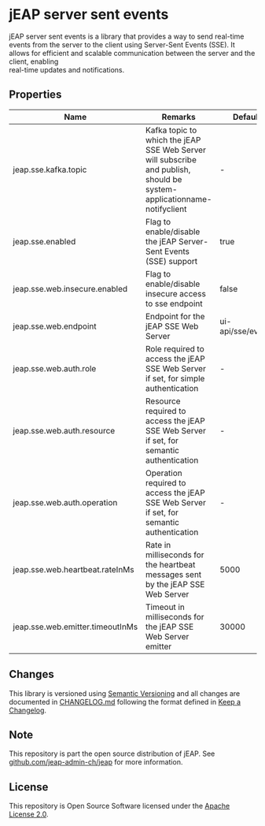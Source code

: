 # jEAP server sent events

jEAP server sent events is a library that provides a way to send real-time events from the server to the client using
Server-Sent Events (SSE). It allows for efficient and scalable communication between the server and the client, enabling    
real-time updates and notifications.

## Properties

| Name                             | Remarks                                                                                                                | Default           | Mandatory         |
|----------------------------------|------------------------------------------------------------------------------------------------------------------------|-------------------|-------------------|
| jeap.sse.kafka.topic             | Kafka topic to which the jEAP SSE Web Server will subscribe and publish, should be system-applicationname-notifyclient | -                 | yes               |
| jeap.sse.enabled                 | Flag to enable/disable the jEAP Server-Sent Events (SSE) support                                                       | true              | no                |
| jeap.sse.web.insecure.enabled    | Flag to enable/disable insecure access to sse endpoint                                                                 | false             | no                |
| jeap.sse.web.endpoint            | Endpoint for the jEAP SSE Web Server                                                                                   | ui-api/sse/events | no                |
| jeap.sse.web.auth.role           | Role required to access the jEAP SSE Web Server if set, for simple authentication                                      | -                 | no                |
| jeap.sse.web.auth.resource       | Resource required to access the jEAP SSE Web Server if set, for semantic authentication                                | -                 | no                |
| jeap.sse.web.auth.operation      | Operation required to access the jEAP SSE Web Server if set, for semantic authentication                               | -                 | no                |
| jeap.sse.web.heartbeat.rateInMs  | Rate in milliseconds for the heartbeat messages sent by the jEAP SSE Web Server                                        | 5000              | no                |
| jeap.sse.web.emitter.timeoutInMs | Timeout in milliseconds for the jEAP SSE Web Server emitter                                                            | 30000             | no                |

## Changes

This library is versioned using [Semantic Versioning](http://semver.org/) and all changes are documented in
[CHANGELOG.md](./CHANGELOG.md) following the format defined in [Keep a Changelog](http://keepachangelog.com/).

## Note

This repository is part the open source distribution of jEAP. See [github.com/jeap-admin-ch/jeap](https://github.com/jeap-admin-ch/jeap)
for more information.

## License

This repository is Open Source Software licensed under the [Apache License 2.0](./LICENSE).
